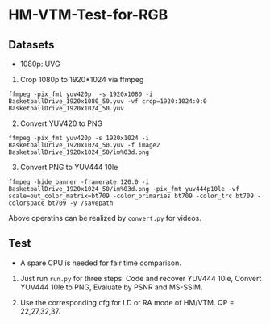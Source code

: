 # HM-VTM-Test-for-RGB

## Datasets
* 1080p: UVG

1. Crop 1080p to 1920*1024 via ffmpeg

```
ffmpeg -pix_fmt yuv420p  -s 1920x1080 -i  BasketballDrive_1920x1080_50.yuv -vf crop=1920:1024:0:0 BasketballDrive_1920x1024_50.yuv
```

2. Convert YUV420 to PNG

```
ffmpeg -pix_fmt yuv420p -s 1920x1024 -i BasketballDrive_1920x1024_50.yuv -f image2 BasketballDrive_1920x1024_50/im%03d.png
```

3. Convert PNG to YUV444 10le

```
ffmpeg -hide_banner -framerate 120.0 -i BasketballDrive_1920x1024_50/im%03d.png -pix_fmt yuv444p10le -vf scale=out_color_matrix=bt709 -color_primaries bt709 -color_trc bt709 -colorspace bt709 -y /savepath
```

Above operatins can be realized by ```convert.py``` for videos.

## Test

* A spare CPU is needed for fair time comparison.
1. Just run ```run.py``` for three steps: Code and recover YUV444 10le, Convert YUV444 10le to PNG, Evaluate by PSNR and MS-SSIM.

2. Use the corresponding cfg for LD or RA mode of HM/VTM. QP = 22,27,32,37.
